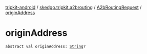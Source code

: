 [tripkit-android](../../index.md) / [skedgo.tripkit.a2brouting](../index.md) / [A2bRoutingRequest](index.md) / [originAddress](./origin-address.md)

# originAddress

`abstract val originAddress: `[`String`](https://kotlinlang.org/api/latest/jvm/stdlib/kotlin/-string/index.html)`?`